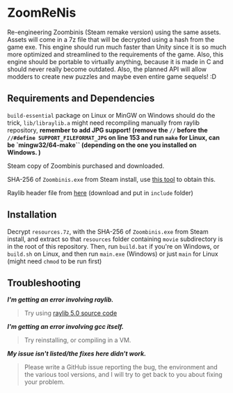 # ZoomReNis
 Re-engineering Zoombinis (Steam remake version) using the same assets. Assets will come in a 7z file that will be decrypted using a hash from the game exe. This engine should run much faster than Unity since it is so much more optimized and streamlined to the requirements of the game. Also, this engine should be portable to virtually anything, because it is made in C and should never really become outdated. Also, the planned API will allow modders to create new puzzles and maybe even entire game sequels! :D
## Requirements and Dependencies
`build-essential` package on Linux or MinGW on Windows should do the trick, `lib/libraylib.a` might need recompiling manually from raylib repository, **remember to add JPG support! (remove the `//` before the ``//#define SUPPORT_FILEFORMAT_JPG`` on line 153 and run `make` for Linux, can be `mingw32/64-make`` (depending on the one you installed on Windows. )**  
  
Steam copy of Zoombinis purchased and downloaded.
  
SHA-256 of `Zoombinis.exe` from Steam install, use [this tool](https://emn178.github.io/online-tools/sha256_checksum.html) to obtain this. 
   
Raylib header file from [here](https://github.com/raysan5/raylib/blob/master/src/raylib.h/) (download and put in `include` folder)  
  
## Installation
Decrypt `resources.7z`, with the SHA-256 of `Zoombinis.exe` from Steam install, and extract so that `resources` folder containing `movie` subdirectory is in the root of this repository. Then, run `build.bat` if you're on Windows, or `build.sh` on Linux, and then run `main.exe` (Windows) or just `main` for Linux (might need `chmod` to be run first)  
  
## Troubleshooting
***I'm getting an error involving raylib.***
> Try using [raylib 5.0 source code](https://github.com/raysan5/raylib/blob/ae50bfa2cc569c0f8d5bc4315d39db64005b1b08/src/raylib.h)  
  
***I'm getting an error involving gcc itself.***
> Try reinstalling, or compiling in a VM.  
  
***My issue isn't listed/the fixes here didn't work.***
> Please write a GitHub issue reporting the bug, the environment and the various tool versions, and I will try to get back to you about fixing your problem.  
  